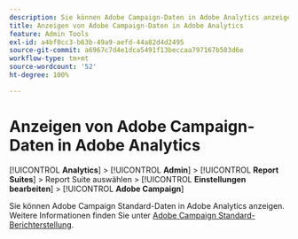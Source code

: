 ```yaml
---
description: Sie können Adobe Campaign-Daten in Adobe Analytics anzeigen
title: Anzeigen von Adobe Campaign-Daten in Adobe Analytics
feature: Admin Tools
exl-id: a4bf0cc3-b63b-49a9-aefd-44a82d4d2495
source-git-commit: a6967c7d4e1dca5491f13beccaa797167b503d6e
workflow-type: tm+mt
source-wordcount: '52'
ht-degree: 100%

---
```


# Anzeigen von Adobe Campaign-Daten in Adobe Analytics

[!UICONTROL **Analytics**] > [!UICONTROL **Admin**] > [!UICONTROL **Report Suites**] > Report Suite auswählen > [!UICONTROL **Einstellungen bearbeiten**] > [!UICONTROL **Adobe Campaign**]

Sie können Adobe Campaign Standard-Daten in Adobe Analytics anzeigen. Weitere Informationen finden Sie unter [Adobe Campaign Standard-Berichterstellung](/help/integrate/adobe-campaign.md).
